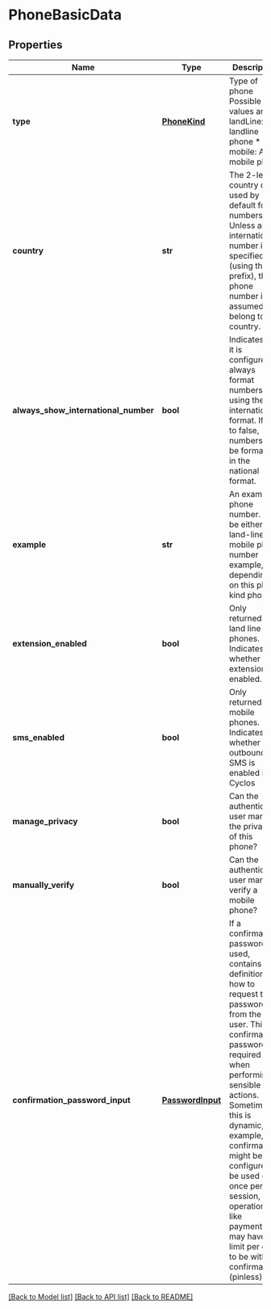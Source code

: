 # PhoneBasicData

## Properties
Name | Type | Description | Notes
------------ | ------------- | ------------- | -------------
**type** | [**PhoneKind**](PhoneKind.md) | Type of phone Possible values are: * landLine: A landline phone * mobile: A mobile phone  | [optional] 
**country** | **str** | The 2-letter country code used by default for numbers. Unless an international number is specified (using the &#x60;+&#x60; prefix), the phone number is assumed to belong to this country.  | [optional] 
**always_show_international_number** | **bool** | Indicates the it is configured to always format numbers using the international format. If set to false, numbers will be formatted in the national format.  | [optional] 
**example** | **str** | An example phone number. Can be either a land-line or mobile phone number example, depending on this phone kind phone  | [optional] 
**extension_enabled** | **bool** | Only returned for land line phones. Indicates whether the extension is enabled.  | [optional] 
**sms_enabled** | **bool** | Only returned for mobile phones. Indicates whether outbound SMS is enabled in Cyclos  | [optional] 
**manage_privacy** | **bool** | Can the authenticated user manage the privacy of this phone? | [optional] 
**manually_verify** | **bool** | Can the authenticated user manully verify a mobile phone? | [optional] 
**confirmation_password_input** | [**PasswordInput**](PasswordInput.md) | If a confirmation password is used, contains the definitions on how to request that password from the user. This confirmation password is required when performing sensible actions. Sometimes this is dynamic, for example, the confirmation might be configured to be used only once per session, or operations like payments may have a limit per day to be without confirmation (pinless).  | [optional] 

[[Back to Model list]](../README.md#documentation-for-models) [[Back to API list]](../README.md#documentation-for-api-endpoints) [[Back to README]](../README.md)


